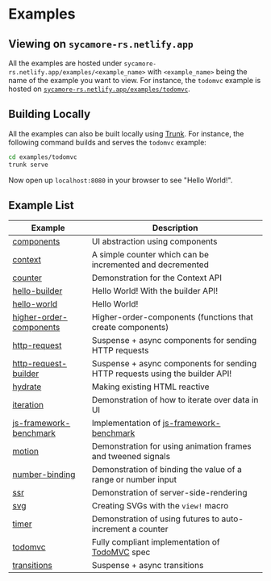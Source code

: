 # Examples

## Viewing on `sycamore-rs.netlify.app`

All the examples are hosted under `sycamore-rs.netlify.app/examples/<example_name>` with
`<example_name>` being the name of the example you want to view. For instance, the `todomvc` example
is hosted on
[`sycamore-rs.netlify.app/examples/todomvc`](https://sycamore-rs.netlify.app/examples/todomvc).

## Building Locally

All the examples can also be built locally using [Trunk](https://trunkrs.dev). For instance, the
following command builds and serves the `todomvc` example:

```bash
cd examples/todomvc
trunk serve
```

Now open up `localhost:8080` in your browser to see "Hello World!".

## Example List

| Example                                            | Description                                                                                    |
| -------------------------------------------------- | ---------------------------------------------------------------------------------------------- |
| [components](components)                           | UI abstraction using components                                                                |
| [context](context)                                 | A simple counter which can be incremented and decremented                                      |
| [counter](counter)                                 | Demonstration for the Context API                                                              |
| [hello-builder](hello-builder)                     | Hello World! With the builder API!                                                             |
| [hello-world](hello-world)                         | Hello World!                                                                                   |
| [higher-order-components](higher-order-components) | Higher-order-components (functions that create components)                                     |
| [http-request](http-request)                       | Suspense + async components for sending HTTP requests                                          |
| [http-request-builder](http-request-builder)       | Suspense + async components for sending HTTP requests using the builder API!                   |
| [hydrate](hydrate)                                 | Making existing HTML reactive                                                                  |
| [iteration](iteration)                             | Demonstration of how to iterate over data in UI                                                |
| [js-framework-benchmark](js-framework-benchmark)   | Implementation of [js-framework-benchmark](https://github.com/krausest/js-framework-benchmark) |
| [motion](motion)                                   | Demonstration for using animation frames and tweened signals                                   |
| [number-binding](number-binding)                   | Demonstration of binding the value of a range or number input                                  |
| [ssr](ssr)                                         | Demonstration of server-side-rendering                                                         |
| [svg](svg)                                         | Creating SVGs with the `view!` macro                                                           |
| [timer](timer)                                     | Demonstration of using futures to auto-increment a counter                                     |
| [todomvc](todomvc)                                 | Fully compliant implementation of [TodoMVC](https://todomvc.com/) spec                         |
| [transitions](transitions)                         | Suspense + async transitions                                                                   |

